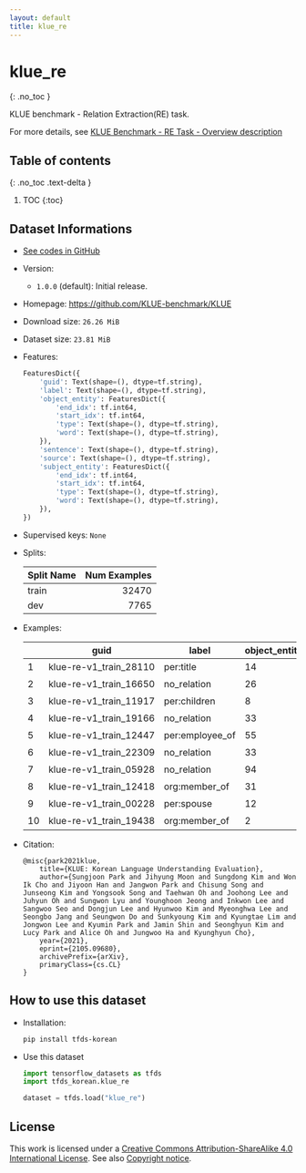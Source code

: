 ```yaml
---
layout: default
title: klue_re
---
```


# klue_re
{: .no_toc }

KLUE benchmark - Relation Extraction(RE) task.

For more details, see [KLUE Benchmark - RE Task - Overview description](https://klue-benchmark.com/tasks/70/overview/description)

## Table of contents
{: .no_toc .text-delta }

1. TOC
{:toc}

## Dataset Informations

* [See codes in GitHub](https://github.com/jeongukjae/tfds-korean/blob/main/tfds_korean/klue_re/klue_re.py)
* Version:
  * `1.0.0` (default): Initial release.
* Homepage: <https://github.com/KLUE-benchmark/KLUE>
* Download size: `26.26 MiB`
* Dataset size: `23.81 MiB`
* Features:

  ```python
  FeaturesDict({
      'guid': Text(shape=(), dtype=tf.string),
      'label': Text(shape=(), dtype=tf.string),
      'object_entity': FeaturesDict({
          'end_idx': tf.int64,
          'start_idx': tf.int64,
          'type': Text(shape=(), dtype=tf.string),
          'word': Text(shape=(), dtype=tf.string),
      }),
      'sentence': Text(shape=(), dtype=tf.string),
      'source': Text(shape=(), dtype=tf.string),
      'subject_entity': FeaturesDict({
          'end_idx': tf.int64,
          'start_idx': tf.int64,
          'type': Text(shape=(), dtype=tf.string),
          'word': Text(shape=(), dtype=tf.string),
      }),
  })
  ```

* Supervised keys: `None`
* Splits:

  | Split Name | Num Examples        |
  |------------|--------------------:|
  |train  |32470|
  |dev  |7765|

* Examples:

  | |guid|label|object_entity/end_idx|object_entity/start_idx|object_entity/type|object_entity/word|sentence|source|subject_entity/end_idx|subject_entity/start_idx|subject_entity/type|subject_entity/word|
  |---|---|---|---|---|---|---|---|---|---|---|---|---|
  |1|klue-re-v1_train_28110|per:title|14|12|POH|수비수|응우옌 콩푸엉, 일본 수비수 도미야스 다케히로 등 성장 가능성이 높은 선수들을 키워내...|wikitree|24|16|PER|도미야스 다케히로|
  |2|klue-re-v1_train_16650|no_relation|26|22|DAT|1945년|스기타 쇼이치(1924년 7월 1일 ~ 1945년 4월 15일)는 태평양 전쟁 당시에...|wikipedia|55|48|ORG|일본 제국 해군|
  |3|klue-re-v1_train_11917|per:children|8|4|PER|베아트리스|그러나 베아트리스가 어머니인 빅토리아 여왕으로부터 혈우병 인자를 물려받은 탓에 그녀의...|wikipedia|22|16|PER|빅토리아 여왕|
  |4|klue-re-v1_train_19166|no_relation|33|29|PER|타르타로스|하지만, 이후 크로노스는 키클롭스와 헤카톤케이레스를 타르타로스에 다시 감금했는데, 헤...|wikipedia|76|70|PER|헤카톤케이레스|
  |5|klue-re-v1_train_12447|per:employee_of|55|52|POH|프리큐어|"카스가노 우라라"(うらら 한국명:"김초원")는 토에이 애니메이션 제작의 애니메이션《...|wikipedia|8|1|PER|카스가노 우라라|
  |6|klue-re-v1_train_22309|no_relation|33|26|LOC|콘스탄티노폴리스|동고트족 왕 테오다하드가 교황 아가피토 1세를 콘스탄티노폴리스에 보내었으나 유스티니아...|wikipedia|48|42|PER|유스티니아누스|
  |7|klue-re-v1_train_05928|no_relation|94|92|POH|개신교|노무현 정부에서 사학 비리 척결을 위해 사학법 개정을 추진하자 사학 자율권 침해를 이...|wikipedia|76|74|PER|이명박|
  |8|klue-re-v1_train_12418|org:member_of|31|26|POH|프리미어리그|외질은 4-0으로 이긴 애스턴 빌라와의 마지막 프리미어리그 경기에서 올리비에 지루의 ...|wikipedia|74|68|ORG|토트넘 홋스퍼|
  |9|klue-re-v1_train_00228|per:spouse|12|7|PER|마리 테레즈|오스트리아의 마리 테레즈(1638년 9월 10일 ~ 1683년 7월 30일)는 프랑스...|wikipedia|59|54|PER|루이 14세|
  |10|klue-re-v1_train_19438|org:member_of|2|0|ORG|국방부|국방부는 구타행위가 계속 적발됨에 따라 향후 인성결함자들의 입영을 차단하기 위해 인성...|wikipedia|77|75|ORG|병무청|

* Citation:

  ```text
  @misc{park2021klue,
      title={KLUE: Korean Language Understanding Evaluation},
      author={Sungjoon Park and Jihyung Moon and Sungdong Kim and Won Ik Cho and Jiyoon Han and Jangwon Park and Chisung Song and Junseong Kim and Yongsook Song and Taehwan Oh and Joohong Lee and Juhyun Oh and Sungwon Lyu and Younghoon Jeong and Inkwon Lee and Sangwoo Seo and Dongjun Lee and Hyunwoo Kim and Myeonghwa Lee and Seongbo Jang and Seungwon Do and Sunkyoung Kim and Kyungtae Lim and Jongwon Lee and Kyumin Park and Jamin Shin and Seonghyun Kim and Lucy Park and Alice Oh and Jungwoo Ha and Kyunghyun Cho},
      year={2021},
      eprint={2105.09680},
      archivePrefix={arXiv},
      primaryClass={cs.CL}
  }
  ```

## How to use this dataset

* Installation:

  ```sh
  pip install tfds-korean
  ```

* Use this dataset

  ```python
  import tensorflow_datasets as tfds
  import tfds_korean.klue_re

  dataset = tfds.load("klue_re")
  ```

## License

This work is licensed under a [Creative Commons Attribution-ShareAlike 4.0 International License](http://creativecommons.org/licenses/by-sa/4.0/).
See also [Copyright notice](https://klue-benchmark.com/tasks/70/overview/copyright).

<style> td {white-space: nowrap;} </style>
